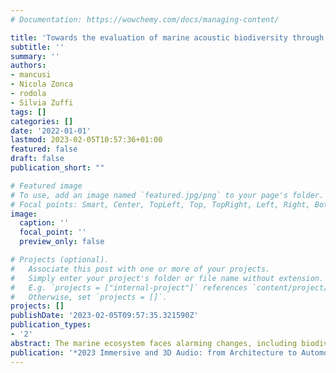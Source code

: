 ```yaml
---
# Documentation: https://wowchemy.com/docs/managing-content/

title: 'Towards the evaluation of marine acoustic biodiversity through data-driven audio source separation'
subtitle: ''
summary: ''
authors:
- mancusi
- Nicola Zonca
- rodola
- Silvia Zuffi
tags: []
categories: []
date: '2022-01-01'
lastmod: 2023-02-05T10:57:36+01:00
featured: false
draft: false
publication_short: ""

# Featured image
# To use, add an image named `featured.jpg/png` to your page's folder.
# Focal points: Smart, Center, TopLeft, Top, TopRight, Left, Right, BottomLeft, Bottom, BottomRight.
image:
  caption: ''
  focal_point: ''
  preview_only: false

# Projects (optional).
#   Associate this post with one or more of your projects.
#   Simply enter your project's folder or file name without extension.
#   E.g. `projects = ["internal-project"]` references `content/project/deep-learning/index.md`.
#   Otherwise, set `projects = []`.
projects: []
publishDate: '2023-02-05T09:57:35.321590Z'
publication_types:
- '2'
abstract: The marine ecosystem faces alarming changes, including biodiversity loss and the migration of tropical species to temperate regions. Monitoring underwater environments and their inhabitants is crucial, but challenging in vast and uncontrolled areas like oceans. Passive acoustics monitoring (PAM) has emerged as an effective method, using hydrophones to capture underwater sound. Soundscapes with rich sound spectra indicate high biodiversity, soniferous fish vocalizations can be detected to identify specific species. Our focus is on sound separation within underwater soundscapes, isolating fish vocalizations from background noise for accurate biodiversity assessment. To address the lack of suitable datasets, we collected fish vocalizations from online repositories and captured sea soundscapes at various locations. We propose an online generation of synthetic soundscapes to train two popular sound separation networks. Our study includes comprehensive evaluations on a synthetic test set, showing that these separation models can be effectively applied in our settings, yielding encouraging results. Qualitative results on real data showcase the model's generalization ability. Utilizing sound separation networks enables automatic extraction of fish vocalizations from PAM recordings, enhancing biodiversity monitoring and capturing animal sounds in their natural habitats.
publication: '*2023 Immersive and 3D Audio: from Architecture to Automotive (I3DA)*'
---
```

